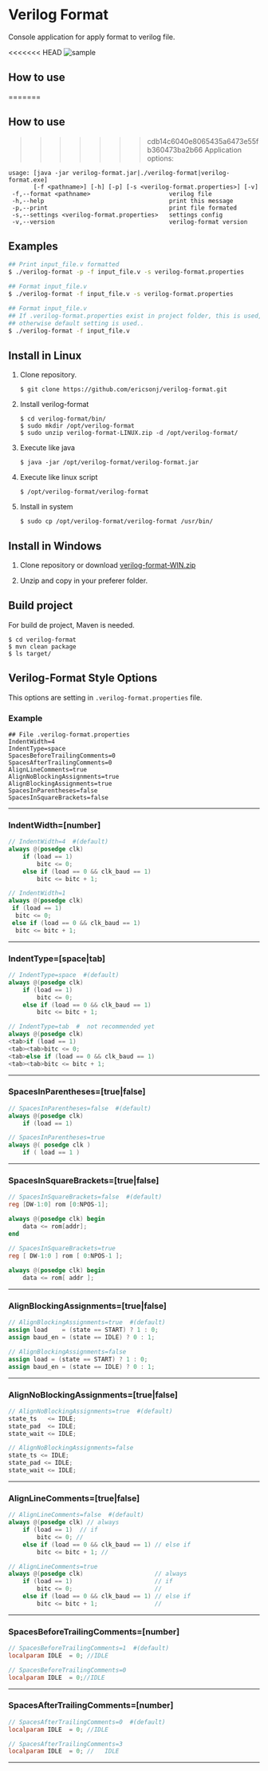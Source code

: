 # Verilog Format

Console application for apply format to verilog file.

<<<<<<< HEAD
![sample](images/verilog-format.gif)

## How to use

=======
## How to use

>>>>>>> cdb14c6040e8065435a6473e55fb360473ba2b66
Application options:

```
usage: [java -jar verilog-format.jar|./verilog-format|verilog-format.exe]
       [-f <pathname>] [-h] [-p] [-s <verilog-format.properties>] [-v]
 -f,--format <pathname>                      verilog file
 -h,--help                                   print this message
 -p,--print                                  print file formated
 -s,--settings <verilog-format.properties>   settings config
 -v,--version                                verilog-format version
```

## Examples

```sh
## Print input_file.v formatted
$ ./verilog-format -p -f input_file.v -s verilog-format.properties 

## Format input_file.v
$ ./verilog-format -f input_file.v -s verilog-format.properties

## Format input_file.v
## If .verilog-format.properties exist in project folder, this is used,
## otherwise default setting is used..
$ ./verilog-format -f input_file.v

```

## Install in Linux

1. Clone repository.

    `$ git clone https://github.com/ericsonj/verilog-format.git`

2. Install verilog-format

    `$ cd verilog-format/bin/`  
    `$ sudo mkdir /opt/verilog-format`  
    `$ sudo unzip verilog-format-LINUX.zip -d /opt/verilog-format/`

3. Execute like java  

    `$ java -jar /opt/verilog-format/verilog-format.jar`

4. Execute like linux script  

    `$ /opt/verilog-format/verilog-format`

5. Install in system

    `$ sudo cp /opt/verilog-format/verilog-format /usr/bin/`

## Install in Windows

1. Clone repository or download [verilog-format-WIN.zip](bin/verilog-format-WIN.zip)  

2. Unzip and copy in your preferer folder.

## Build project

For build de project, Maven is needed.  

`$ cd verilog-format`  
`$ mvn clean package`  
`$ ls target/` 

## Verilog-Format Style Options

This options are setting in `.verilog-format.properties` file.

### Example

```properties
## File .verilog-format.properties
IndentWidth=4
IndentType=space
SpacesBeforeTrailingComments=0
SpacesAfterTrailingComments=0
AlignLineComments=true
AlignNoBlockingAssignments=true
AlignBlockingAssignments=true
SpacesInParentheses=false
SpacesInSquareBrackets=false
```

---
### IndentWidth=[number]

```verilog
// IndentWidth=4  #(default)
always @(posedge clk)
    if (load == 1)
        bitc <= 0;
    else if (load == 0 && clk_baud == 1)
        bitc <= bitc + 1;

// IndentWidth=1
always @(posedge clk)
 if (load == 1)
  bitc <= 0;
 else if (load == 0 && clk_baud == 1)
  bitc <= bitc + 1;
```
--- 
### IndentType=[space|tab]
```verilog
// IndentType=space  #(default)
always @(posedge clk)
    if (load == 1)
        bitc <= 0;
    else if (load == 0 && clk_baud == 1)
        bitc <= bitc + 1;

// IndentType=tab  #  not recommended yet
always @(posedge clk)
<tab>if (load == 1)
<tab><tab>bitc <= 0;
<tab>else if (load == 0 && clk_baud == 1)
<tab><tab>bitc <= bitc + 1;
```
---
### SpacesInParentheses=[true|false]
```verilog
// SpacesInParentheses=false  #(default)
always @(posedge clk)
    if (load == 1)

// SpacesInParentheses=true
always @( posedge clk )
    if ( load == 1 )
```
---

### SpacesInSquareBrackets=[true|false]
```verilog
// SpacesInSquareBrackets=false  #(default)
reg [DW-1:0] rom [0:NPOS-1];

always @(posedge clk) begin
    data <= rom[addr];
end

// SpacesInSquareBrackets=true
reg [ DW-1:0 ] rom [ 0:NPOS-1 ];
    
always @(posedge clk) begin
    data <= rom[ addr ];
```
---
### AlignBlockingAssignments=[true|false]
```verilog
// AlignBlockingAssignments=true  #(default)
assign load    = (state == START) ? 1 : 0;
assign baud_en = (state == IDLE) ? 0 : 1;

// AlignBlockingAssignments=false
assign load = (state == START) ? 1 : 0;
assign baud_en = (state == IDLE) ? 0 : 1;

```
---
### AlignNoBlockingAssignments=[true|false]
```verilog
// AlignNoBlockingAssignments=true  #(default)
state_ts   <= IDLE;
state_pad  <= IDLE;
state_wait <= IDLE;

// AlignNoBlockingAssignments=false
state_ts <= IDLE;
state_pad <= IDLE;
state_wait <= IDLE;
```
---
### AlignLineComments=[true|false]
```verilog
// AlignLineComments=false  #(default)
always @(posedge clk) // always
    if (load == 1)  // if
        bitc <= 0; //
    else if (load == 0 && clk_baud == 1) // else if
        bitc <= bitc + 1; //

// AlignLineComments=true
always @(posedge clk)                    // always
    if (load == 1)                       // if
        bitc <= 0;                       //
    else if (load == 0 && clk_baud == 1) // else if
        bitc <= bitc + 1;                //
```
---
### SpacesBeforeTrailingComments=[number]
```verilog
// SpacesBeforeTrailingComments=1  #(default)
localparam IDLE  = 0; //IDLE

// SpacesBeforeTrailingComments=0
localparam IDLE  = 0;//IDLE
```
---
### SpacesAfterTrailingComments=[number]
```verilog
// SpacesAfterTrailingComments=0  #(default)
localparam IDLE  = 0; //IDLE

// SpacesAfterTrailingComments=3
localparam IDLE  = 0; //   IDLE
```
---